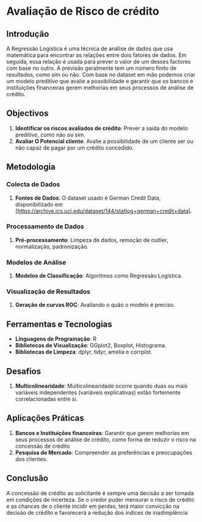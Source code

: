 # Avaliação de Risco de crédito

## Introdução

A Regressão Logística é uma técnica de análise de dados que usa matemática para encontrar as relações entre dois fatores de dados. Em seguida, essa relação é usada para prever o valor de um desses factores com base no outro. A previsão geralmente tem um número finito de resultados, como sim ou não. Com base no dataset em mão podemos criar um modelo preditivo que avalie a possibilidade e garantir que os bancos e instituições financeiras gerem melhorias em seus processos de análise de crédito.

## Objectivos

1. **Identificar os riscos avaliados de crédito**: Prever a saída do modelo preditivo, como não ou sim.
2. **Avaliar O Potencial cliente**: Avalie a possibilidade de um cliente ser ou não capaz de pagar por um crédito concedido.


## Metodologia

### Colecta de Dados

1. **Fontes de Dados**: O dataset usado é German Credit Data, disponibilizado em [https://archive.ics.uci.edu/dataset/144/statlog+german+credit+data].

### Processamento de Dados

1. **Pré-processamento**: Limpeza de dados, remoção de outlier, normalização, padronização.


### Modelos de Análise

1. **Modelos de Classificação**: Algoritmos como Regressão Logística.

### Visualização de Resultados

1. **Geração de curvas ROC**: Avaliando o quão o modelo é preciso.

## Ferramentas e Tecnologias

- **Linguagens de Programação**: R
- **Bibliotecas de Visualização**: GGplot2, Boxplot, Histograma.
- **Bibliotecas de Limpeza**: dplyr, tidyr, amelia e corrplot.

## Desafios

1. **Multicolinearidade**: Multicolinearidade ocorre quando duas ou mais variáveis independentes (variáveis explicativas) estão fortemente correlacionadas entre si.

## Aplicações Práticas

1. **Bancos e Instituições financeiras**: Garantir que gerem melhorias em seus processos de análise de crédito, como forma de reduzir o risco na concessão de crédito
2. **Pesquisa de Mercado**: Compreender as preferências e preocupações dos clientes.

## Conclusão

A concessão de crédito ao solicitante é sempre uma decisão a ser tomada em condições de incerteza. Se o credor puder mensurar o risco de crédito e as chances de o cliente incidir em perdas, terá maior convicção na decisão de crédito e favorecerá a redução dos índices de inadimplência 



